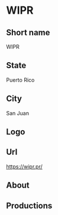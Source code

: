 # WIPR

## Short name

WIPR

## State

Puerto Rico

## City

San Juan

## Logo

## Url

https://wipr.pr/

## About

## Productions 
 

